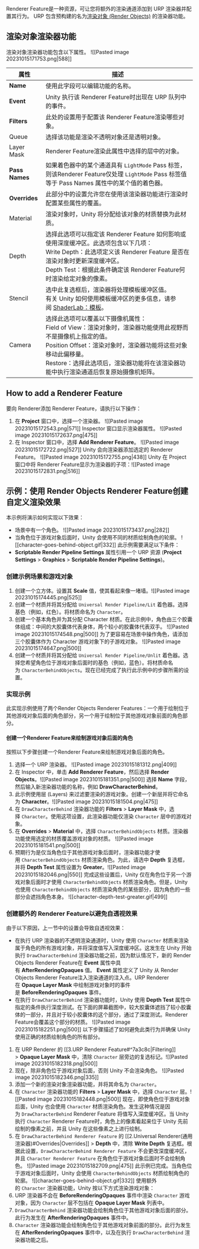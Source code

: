 Renderer Feature是一种资源，可让您将额外的渲染通道添加到 URP 渲染器并配置其行为。
URP 包含预构建的名为[渲染对象 (Render Objects)](https://docs.unity3d.com/cn/Packages/com.unity.render-pipelines.universal@12.1/manual/urp-renderer-feature.html#render-objects-renderer-feature) 的渲染器功能。
## 渲染对象渲染器功能
渲染对象渲染器功能包含以下属性。
![[Pasted image 20231015171753.png|588]]

| 属性           | 描述                                                                                                                                                                                                                                                                            |
| -------------- | ------------------------------------------------------------------------------------------------------------------------------------------------------------------------------------------------------------------------------------------------------------------------------- |
| **Name**       | 使用此字段可以编辑功能的名称。                                                                                                                                                                                                                                                  |
| **Event**      | Unity 执行该 Renderer Feature时出现在 URP 队列中的事件。                                                                                                                                                                                                                               |
| **Filters**    | 此处的设置用于配置该 Renderer Feature渲染哪些对象。                                                                                                                                                                                                                                    |
| Queue          | 选择该功能是渲染不透明对象还是透明对象。                                                                                                                                                                                                                                        |
| Layer Mask     | Renderer Feature渲染此属性中选择的层中的对象。                                                                                                                                                                                                                                        |
| **Pass Names** | 如果着色器中的某个通道具有 `LightMode` Pass 标签，则该Renderer Feature仅处理 `LightMode` Pass 标签值等于 Pass Names 属性中的某个值的着色器。                                                                                                                                          |
| **Overrides**  | 此部分中的设置允许您在使用该渲染器功能进行渲染时配置某些属性的覆盖。                                                                                                                                                                                                            |
| Material       | 渲染对象时，Unity 将分配给该对象的材质替换为此材质。                                                                                                                                                                                                                            |
| Depth          | 选择此选项可以指定该 Renderer Feature 如何影响或使用深度缓冲区。此选项包含以下几项：  <br>Write Depth：此选项定义该 Renderer Feature 是否在渲染对象时更新深度缓冲区。  <br>Depth Test：根据此条件确定该 Renderer Feature何时渲染给定对象的像素。                                                       |
| Stencil        | 选中此复选框后，渲染器将处理模板缓冲区值。  <br>有关 Unity 如何使用模板缓冲区的更多信息，请参阅 [ShaderLab：模板](https://docs.unity3d.com/Manual/SL-Stencil.html)。                                                                                                            |
| Camera         | 选择此选项可以覆盖以下摄像机属性：  <br>Field of View：渲染对象时，渲染器功能使用此视野而不是摄像机上指定的值。  <br>Position Offset：渲染对象时，渲染器功能将这些对象移动此偏移量。  <br>Restore：选择此选项后，渲染器功能将在该渲染器功能中执行渲染通道后恢复原始摄像机矩阵。 |

## How to add a Renderer Feature
要向 Renderer添加 Renderer Feature，请执行以下操作：
1. 在 **Project** 窗口中，选择一个渲染器。
    ![[Pasted image 20231015172543.png|571]]
    Inspector 窗口显示渲染器属性。
    ![[Pasted image 20231015172637.png|475]]
2. 在 Inspector 窗口中，选择 **Add Renderer Feature**。
    ![[Pasted image 20231015172722.png|527]]
    Unity 会向渲染器添加选定的 Renderer Feature。
    ![[Pasted image 20231015172755.png|438]]
    Unity 在 Project 窗口中将 Renderer Feature显示为渲染器的子项：![[Pasted image 20231015172831.png|516]]
## 示例：使用 Render Objects Renderer Feature创建自定义渲染效果
本示例将演示如何实现以下效果：
- 场景中有一个角色。
    ![[Pasted image 20231015173437.png|282]]
- 当角色位于游戏对象后面时，Unity 会使用不同的材质绘制角色的轮廓。
    ![[character-goes-behind-object.gif|332]]
此示例需要满足以下条件：
- **Scriptable Render Pipeline Settings** 属性引用一个 URP 资源 (**Project Settings** > **Graphics** > **Scriptable Render Pipeline Settings**)。
### 创建示例场景和游戏对象
1. 创建一个立方体。设置其 **Scale** 值，使其看起来像一堵墙。![[Pasted image 20231015174445.png|525]]
2. 创建一个材质并将其分配给 `Universal Render Pipeline/Lit` 着色器。选择基色（例如，红色）。将材质命名为 `Character`。
3. 创建一个基本角色并为其分配 Character 材质。在此示例中，角色由三个胶囊体组成：中间的大胶囊体代表身体，两个较小的胶囊体代表双手。
    ![[Pasted image 20231015174548.png|500]]
    为了更容易在场景中操作角色，请添加三个胶囊体作为 Character 游戏对象下的子游戏对象。 ![[Pasted image 20231015174647.png|500]]
4. 创建一个材质并将其分配给 `Universal Render Pipeline/Unlit` 着色器。选择您希望角色位于游戏对象后面时的基色（例如，蓝色）。将材质命名为 `CharacterBehindObjects`。现在已经完成了执行此示例中的步骤所需的设置。
### 实现示例
此实现示例使用了两个Render Objects Renderer Features：一个用于绘制位于其他游戏对象后面的角色部分，另一个用于绘制位于其他游戏对象前面的角色部分。
#### 创建一个Renderer Feature来绘制游戏对象后面的角色
按照以下步骤创建一个Renderer Feature来绘制游戏对象后面的角色。
1. 选择一个 URP 渲染器。
    ![[Pasted image 20231015181312.png|409]]
2. 在 Inspector 中，单击 **Add Renderer Feature**，然后选择 **Render Objects**。![[Pasted image 20231015181351.png|500]]
    选择 **Name** 字段，然后输入新渲染器功能的名称，例如 **DrawCharacterBehind**。
3. 此示例使用层 (Layers) 来过滤要渲染的游戏对象。创建一个新层并将它命名为 **Character**。![[Pasted image 20231015181504.png|475]]
4. 在 `DrawCharacterBehind` 渲染器功能的 **Filters** > **Layer Mask** 中，选择 `Character`。使用这项设置，此渲染器功能仅渲染 `Character` 层中的游戏对象。
5. 在 **Overrides** > **Material** 中，选择 `CharacterBehindObjects` 材质。渲染器功能使用选定的材质覆盖游戏对象的材质。
    ![[Pasted image 20231015181541.png|500]]
6. 预期行为是仅当角色位于其他游戏对象后面时，渲染器功能才使用 `CharacterBehindObjects` 材质渲染角色。为此，请选中 **Depth** 复选框，并将 **Depth Test** 属性设置为 **Greater**。![[Pasted image 20231015182046.png|550]]
    完成这些设置后，Unity 仅在角色位于另一个游戏对象后面时才使用 `CharacterBehindObjects` 材质渲染角色。但是，Unity 也使用 `CharacterBehindObjects` 材质渲染角色的某些部分，因为角色的一些部分会遮挡角色本身。
    ![[character-depth-test-greater.gif|499]]
### 创建额外的 Renderer Feature以避免自透视效果

由于以下原因，上一节中的设置会导致自透视效果：
- 在执行 URP 渲染器的不透明渲染通道时，Unity 使用 `Character` 材质来渲染属于角色的所有游戏对象，并将深度值写入深度缓冲区。这发生在 Unity 开始执行 `DrawCharacterBehind` 渲染器功能之前，因为默认情况下，新的 Render Objects Renderer Feature在 **Event** 属性中具有 **AfterRenderingOpaques** 值。
    **Event** 属性定义了 Unity 从 Render Objects Renderer Feature注入渲染通道的注入点。URP Renderer 在 **Opaque Layer Mask** 中绘制游戏对象时的事件是 **BeforeRenderingOpaques** 事件。
- 在执行 `DrawCharacterBehind` 渲染器功能时，Unity 使用 **Depth Test** 属性中指定的条件执行深度测试。在下面的屏幕截图中，较大胶囊体遮挡了较小胶囊体的一部分，并且对于较小胶囊体的这个部分，通过了深度测试。Renderer Feature会覆盖这个部分的材质。
![[Pasted image 20231015182251.png|500]]
以下步骤描述了如何避免此类行为并确保 Unity 使用正确的材质绘制角色的所有部分。
1. 在 URP Renderer 的 [[3.URP Renderer Feature#^7a3c8c|Filtering]]  > **Opaque Layer Mask** 中，清除 `Character` 层旁边的复选标记。![[Pasted image 20231015182318.png|500]]
2. 现在，除非角色位于游戏对象后面，否则 Unity 不会渲染角色。
    ![[Pasted image 20231015182346.png|335]]
2. 添加一个新的渲染对象渲染器功能，并将其命名为 `Character`。 
3. 在 `Character` 渲染器功能的 **Filters** > **Layer Mask** 中，选择 `Character` 层。![[Pasted image 20231015182448.png|500]]
    现在，即使角色位于游戏对象后面，Unity 也会使用 `Character` 材质渲染角色。发生这种情况是因为 `DrawCharacterBehind` Renderer Feature 将值写入深度缓冲区。当 Unity 执行 `Character` Renderer Feature时，角色上的像素看起来位于 Unity 先前绘制的像素之前，并且 Unity 在这些像素之上进行绘制。
4. 在 `DrawCharacterBehind Renderer Feature` 的 [[2.Universal Renderer(通用渲染器)#Overrides|Overrides]] > **Depth** 中，清除 **Write Depth** 复选框。根据此设置，`DrawCharacterBehind Renderer Feature` 不会更改深度缓冲区，并且 `Character Renderer Feature` 在角色位于游戏对象后面时不会绘制角色。
    ![[Pasted image 20231015182709.png|475]]
    此示例已完成。当角色位于游戏对象后面时，Unity 会使用 `CharacterBehindObjects` 材质绘制角色的轮廓。
     ![[character-goes-behind-object.gif|332]]
使用额外的 `Character` 渲染器功能，Unity 按以下方式渲染游戏对象：
1. URP 渲染器不会在 **BeforeRenderingOpaques** 事件中渲染 `Character` 游戏对象，因为 `Character` 层不包括在 **Opaque Layer Mask** 列表中。
2. `DrawCharacterBehind` 渲染器功能会绘制角色位于其他游戏对象后面的部分。此行为发生在 **AfterRenderingOpaques** 事件中。
3. `Character` 渲染器功能会绘制角色位于其他游戏对象前面的部分。此行为发生在 **AfterRenderingOpaques** 事件中，以及在执行 `DrawCharacterBehind` 渲染器功能之后。